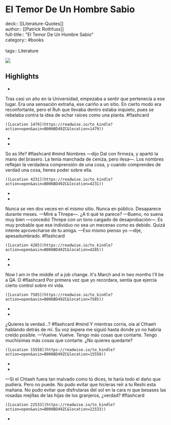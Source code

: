 # El Temor De Un Hombre Sabio

deck:: [[Literature-Quotes]]\
author:: [[Patrick Rothfuss]]\
full-title:: "El Temor De Un Hombre Sabio"\
category:: #books\
\
tags:: Literature  

![](https://images-na.ssl-images-amazon.com/images/I/51fB5GCrhML._SL200_.jpg)

## Highlights
- 

Tras casi un año en la Universidad, empezaba a sentir que pertenecía a ese lugar. Era una sensación extraña, ese cariño a un sitio. En cierto modo era reconfortante, pero el Ruh que llevaba dentro estaba inquieto, pues se rebelaba contra la idea de echar raíces como una planta. #flashcard 


    ([Location 1479](https://readwise.io/to_kindle?action=open&asin=B006BD49ZC&location=1479))
-
- 
 So as life? #flashcard  #mind 
    Nombres —dijo Dal con firmeza, y apartó la mano del brasero. La tenía manchada de ceniza, pero ilesa—. Los nombres reflejan la verdadera comprensión de una cosa, y cuando comprendes de verdad una cosa, tienes poder sobre ella.

    ([Location 4231](https://readwise.io/to_kindle?action=open&asin=B006BD49ZC&location=4231))
-
- 

Nunca se ven dos veces en el mismo sitio. Nunca en público. Desaparece durante meses. —Miré a Threpe—. ¿A ti qué te parece? —Bueno, no suena muy bien —concedió Threpe con un tono cargado de desaprobación—. Es muy probable que ese individuo no sea un mecenas como es debido. Quizá intente aprovecharse de tu amiga. —Eso mismo pienso yo —dije, apesadumbrado. #flashcard 


    ([Location 4285](https://readwise.io/to_kindle?action=open&asin=B006BD49ZC&location=4285))
-
- 
 Now I am in the middle of a job change. It's March and in two months I'll be a QA :D #flashcard 
    Por primera vez que yo recordara, sentía que ejercía cierto control sobre mi vida.

    ([Location 7585](https://readwise.io/to_kindle?action=open&asin=B006BD49ZC&location=7585))
-
- 
 ¿Quieres la verdad...? #flashcard  #mind 
    Y mientras corría, oía al Cthaeh hablando detrás de mí. Su voz áspera me siguió hasta donde yo no habría creído posible. —Vuelve. Vuelve. Tengo más cosas que contarte. Tengo muchísimas más cosas que contarte. ¿No quieres quedarte?

    ([Location 15558](https://readwise.io/to_kindle?action=open&asin=B006BD49ZC&location=15558))
-
- 

—Si el Chtaeh fuera tan malvado como tú dices, te haría todo el daño que pudiera. Pero no puede. No pudo evitar que hicieras reír a tu Reshi esta mañana. No pudo evitar que disfrutaras del sol en la cara ni que besases las rosadas mejillas de las hijas de los granjeros, ¿verdad? #flashcard 


    ([Location 22533](https://readwise.io/to_kindle?action=open&asin=B006BD49ZC&location=22533))
-
